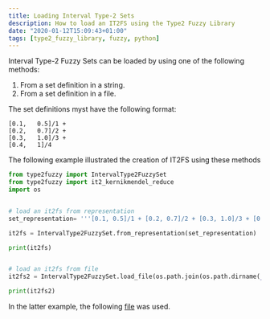 ```yaml
---
title: Loading Interval Type-2 Sets
description: How to load an IT2FS using the Type2 Fuzzy Library
date: "2020-01-12T15:09:43+01:00"
tags: [type2_fuzzy_library, fuzzy, python]
---
```


Interval Type-2 Fuzzy Sets can be loaded by using one of the following methods:

1. From a set definition in a string.
2. From a set definition in a file.

The set definitions myst have the following format:

```
[0.1,	0.5]/1 + 
[0.2,	0.7]/2 + 
[0.3,	1.0]/3 +
[0.4,	1]/4
```

The following example illustrated the creation of IT2FS using these methods

```python
from type2fuzzy import IntervalType2FuzzySet
from type2fuzzy import it2_kernikmendel_reduce
import os


# load an it2fs from representation
set_representation= '''[0.1, 0.5]/1 + [0.2, 0.7]/2 + [0.3, 1.0]/3 + [0.4, 1]/4'''

it2fs = IntervalType2FuzzySet.from_representation(set_representation)

print(it2fs)


# load an it2fs from file
it2fs2 = IntervalType2FuzzySet.load_file(os.path.join(os.path.dirname(__file__),'test_it2fs.txt'))

print(it2fs2)
```

In the latter example, the following [file](/note/fuzzy/test_it2fs.txt) was used.
